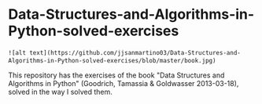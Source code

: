 # Data-Structures-and-Algorithms-in-Python-solved-exercises

    ![alt text](https://github.com/jjsanmartino03/Data-Structures-and-Algorithms-in-Python-solved-exercises/blob/master/book.jpg)

This repository has the exercises of the book "Data Structures and Algorithms in Python" (Goodrich, Tamassia & Goldwasser 2013-03-18), solved in the way I solved them.
